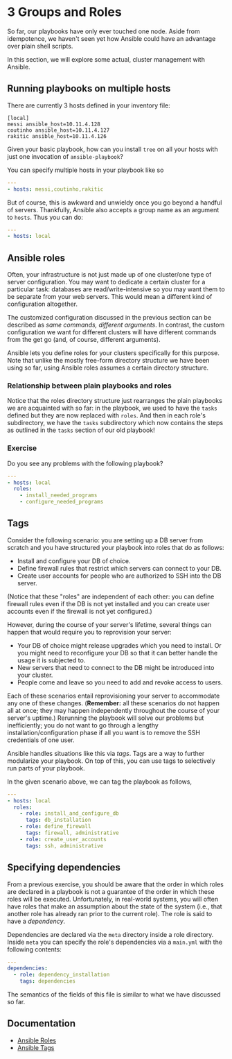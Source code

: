 # 3 Groups and Roles

So far, our playbooks have only ever touched one node. Aside from idempotence,
we haven't seen yet how Ansible could have an advantage over plain shell
scripts.

In this section, we will explore some actual, cluster management with Ansible.

## Running playbooks on multiple hosts

There are currently 3 hosts defined in your inventory file:

```
[local]
messi ansible_host=10.11.4.128
coutinho ansible_host=10.11.4.127
rakitic ansible_host=10.11.4.126
```

Given your basic playbook, how can you install `tree` on all your hosts with
just one invocation of `ansible-playbook`?

You can specify multiple hosts in your playbook like so

```yaml
---
- hosts: messi,coutinho,rakitic
```

But of course, this is awkward and unwieldy once you go beyond a handful of
servers. Thankfully, Ansible also accepts a group name as an argument to
`hosts`. Thus you can do:

```yaml
---
- hosts: local
```

## Ansible roles

Often, your infrastructure is not just made up of one cluster/one type of server
configuration. You may want to dedicate a certain cluster for a particular task:
databases are read/write-intensive so you may want them to be separate from your
web servers. This would mean a different kind of configuration altogether.

The customized configuration discussed in the previous section can be described
as _same commands, different arguments_. In contrast, the custom configuration
we want for different clusters will have different commands from the get go
(and, of course, different arguments).

Ansible lets you define roles for your clusters specifically for this purpose.
Note that unlike the mostly free-form directory structure we have been using so
far, using Ansible roles assumes a certain directory structure.

### Relationship between plain playbooks and roles

Notice that the roles directory structure just rearranges the plain playbooks we
are acquainted with so far: in the playbook, we used to have the `tasks` defined
but they are now replaced with `roles`. And then in each role's subdirectory, we
have the `tasks` subdirectory which now contains the steps as outlined in the
`tasks` section of our old playbook!

### Exercise

Do you see any problems with the following playbook?

```yaml
---
- hosts: local
  roles:
    - install_needed_programs
    - configure_needed_programs
```

## Tags

Consider the following scenario: you are setting up a DB server from scratch and
you have structured your playbook into roles that do as follows:

- Install and configure your DB of choice.
- Define firewall rules that restrict which servers can connect to your DB.
- Create user accounts for people who are authorized to SSH into the DB server.

(Notice that these "roles" are independent of each other: you can define
firewall rules even if the DB is not yet installed and you can create user
accounts even if the firewall is not yet configured.)

However, during the course of your server's lifetime, several things can happen
that would require you to reprovision your server:

- Your DB of choice might release upgrades which you need to install. Or you
might need to reconfigure your DB so that it can better handle the usage it is
subjected to.
- New servers that need to connect to the DB might be introduced into your
cluster.
- People come and leave so you need to add and revoke access to users.

Each of these scenarios entail reprovisioning your server to accommodate any one
of these changes. (**Remember:** all these scenarios do not happen all at once;
they may happen independently throughout the course of your server's uptime.)
Rerunning the playbook will solve our problems but inefficiently; you do not
want to go through a lengthy installation/configuration phase if all you want
is to remove the SSH credentials of one user.

Ansible handles situations like this via _tags_. Tags are a way to further
modularize your playbook. On top of this, you can use tags to selectively run
parts of your playbook.

In the given scenario above, we can tag the playbook as follows,

```yaml
---
- hosts: local
  roles:
    - role: install_and_configure_db
      tags: db_installation
    - role: define_firewall
      tags: firewall, administrative
    - role: create_user_accounts
      tags: ssh, administrative
```

## Specifying dependencies

From a previous exercise, you should be aware that the order in which roles are
declared in a playbook is not a guarantee of the order in which these roles will
be executed. Unfortunately, in real-world systems, you will often have roles
that make an assumption about the state of the system (i.e., that another role
has already ran prior to the current role). The role is said to have a
_dependency_.

Dependencies are declared via the `meta` directory inside a role directory.
Inside `meta` you can specify the role's dependencies via a `main.yml` with
the following contents:

```yaml
---
dependencies:
  - role: dependency_installation
    tags: dependencies
```

The semantics of the fields of this file is similar to what we have discussed so
far.

## Documentation

- [Ansible Roles](https://docs.ansible.com/ansible/2.5/user_guide/playbooks_reuse_roles.html)
- [Ansible Tags](https://docs.ansible.com/ansible/devel/user_guide/playbooks_tags.html)
